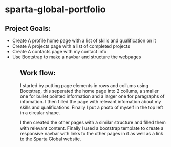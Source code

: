 # sparta-global-portfolio

## Project Goals:
<ul>
 <li>Create A profile home page with a list of skills and qualification on it</li>
 <li>Create A projects page with a list of completed projects</li>
 <li>Create A contacts page with my contact info</li>
 <li>Use Bootstrap to make a navbar and structure the webpages</li>
<ul>

## Work flow:

<p>I started by putting page elements in rows and collums using Bootstrap, this seperated the home page into 2 collums,
a smaller one for bullet pointed information and a larger one for paragraphs of infomation. I then filled the page with
relevant infomation about my skills and qualifications. Finally I put a photo of myself in the top left in a circular shape.</p>

<p>I then created the other pages with a similar structure and filled them with relevant content. Finally I used a bootstrap
template to create a responsive navbar with links to the other pages in it as well as a link to the Sparta Global website.</p>
